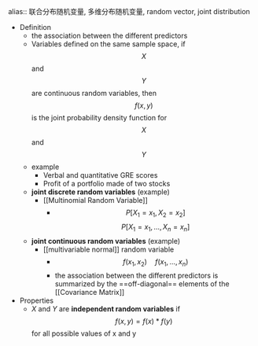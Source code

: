 alias:: 联合分布随机变量, 多维分布随机变量, random vector, joint distribution

- Definition
	- the association between the different predictors
	- Variables defined on the same sample space, if $$X$$ and $$Y$$ are continuous random variables, then $$f(x,y)$$ is the joint probability density function for $$X$$ and $$Y$$
	- example
		- Verbal and quantitative GRE scores
		- Profit of a portfolio made of two stocks
	- **joint discrete random variables** (example)
		- [[Multinomial Random Variable]]
			- $$P[X_1 = x_1, X_2 = x_2]$$
			  $$
			  P\left[X_{1}=x_{1}, \ldots, X_{n}=x_{n}\right]
			  $$
	- **joint continuous random variables** (example)
		- [[multivariable normal]] random variable
			- $$
			  f\left(x_{1}, x_{2}\right) \quad f\left(x_{1}, \ldots, x_{n}\right)
			  $$
			- the association between the different predictors is summarized by the ==off-diagonal== elements of the [[Covariance Matrix]]
- Properties
	- $X$ and $Y$ are **independent random variables** if $$f(x,y)=f(x)*f(y)$$ for all possible values of x and y
